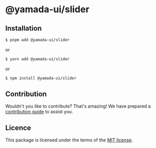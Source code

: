 # @yamada-ui/slider

## Installation

```sh
$ pnpm add @yamada-ui/slider
```

or

```sh
$ yarn add @yamada-ui/slider
```

or

```sh
$ npm install @yamada-ui/slider
```

## Contribution

Wouldn't you like to contribute? That's amazing! We have prepared a [contribution guide](https://github.com/hirotomoyamada/yamada-ui/blob/main/CONTRIBUTING.md) to assist you.

## Licence

This package is licensed under the terms of the
[MIT license](https://github.com/hirotomoyamada/yamada-ui/blob/main/LICENSE).

